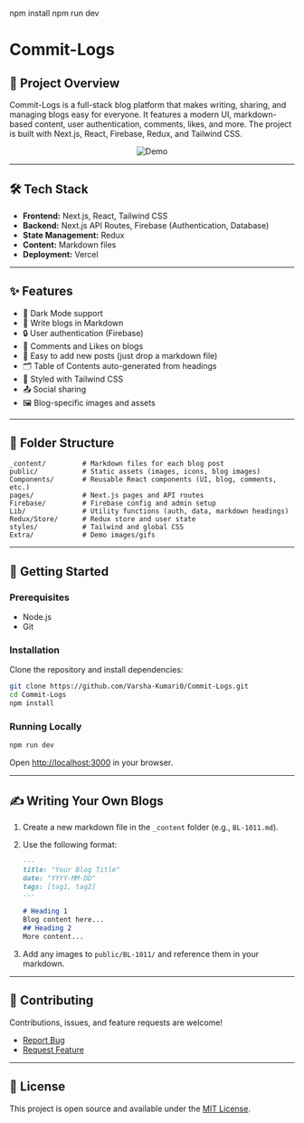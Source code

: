npm install
npm run dev

# Commit-Logs

## 📝 Project Overview

Commit-Logs is a full-stack blog platform that makes writing, sharing, and managing blogs easy for everyone. It features a modern UI, markdown-based content, user authentication, comments, likes, and more. The project is built with Next.js, React, Firebase, Redux, and Tailwind CSS.

<div align="center">
  <img alt="Demo" src="./Extra/demo.gif" />
</div>

---



## 🛠️ Tech Stack

- **Frontend:** Next.js, React, Tailwind CSS
- **Backend:** Next.js API Routes, Firebase (Authentication, Database)
- **State Management:** Redux
- **Content:** Markdown files
- **Deployment:** Vercel

---

## ✨ Features

- 🌙 Dark Mode support
- 📃 Write blogs in Markdown
- 🔒 User authentication (Firebase)
- 💬 Comments and Likes on blogs
- 📝 Easy to add new posts (just drop a markdown file)
- 🗂️ Table of Contents auto-generated from headings
- 🎨 Styled with Tailwind CSS
- 📤 Social sharing
- 🖼️ Blog-specific images and assets

---

## 📁 Folder Structure

```text
_content/         # Markdown files for each blog post
public/           # Static assets (images, icons, blog images)
Components/       # Reusable React components (UI, blog, comments, etc.)
pages/            # Next.js pages and API routes
Firebase/         # Firebase config and admin setup
Lib/              # Utility functions (auth, data, markdown headings)
Redux/Store/      # Redux store and user state
styles/           # Tailwind and global CSS
Extra/            # Demo images/gifs
```

---

## 🏁 Getting Started

### Prerequisites

- Node.js
- Git

### Installation

Clone the repository and install dependencies:

```bash
git clone https://github.com/Varsha-Kumari0/Commit-Logs.git
cd Commit-Logs
npm install
```

### Running Locally

```bash
npm run dev
```

Open [http://localhost:3000](http://localhost:3000) in your browser.

---

## ✍️ Writing Your Own Blogs

1. Create a new markdown file in the `_content` folder (e.g., `BL-1011.md`).
2. Use the following format:

   ```markdown
   ---
   title: "Your Blog Title"
   date: "YYYY-MM-DD"
   tags: [tag1, tag2]
   ---

   # Heading 1
   Blog content here...
   ## Heading 2
   More content...
   ```
3. Add any images to `public/BL-1011/` and reference them in your markdown.

---

## 🤝 Contributing

Contributions, issues, and feature requests are welcome!

- [Report Bug](https://github.com/Varsha-Kumari0/Commit-Logs/issues)
- [Request Feature](https://github.com/Varsha-Kumari0/Commit-Logs/issues)

---

## 📄 License

This project is open source and available under the [MIT License](LICENSE).

